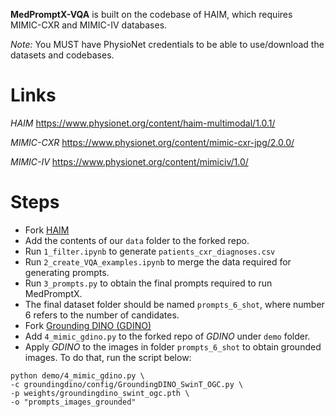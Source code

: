 **MedPromptX-VQA** is built on the codebase of HAIM, which requires MIMIC-CXR and MIMIC-IV databases.

*Note:* You MUST have PhysioNet credentials to be able to use/download the datasets and codebases.

# Links
*HAIM*
https://www.physionet.org/content/haim-multimodal/1.0.1/

*MIMIC-CXR*
https://www.physionet.org/content/mimic-cxr-jpg/2.0.0/

*MIMIC-IV*
https://www.physionet.org/content/mimiciv/1.0/

# Steps
- Fork [HAIM](https://www.physionet.org/content/haim-multimodal/1.0.1/)
- Add the contents of our ```data``` folder to the forked repo.
- Run ```1_filter.ipynb``` to generate ```patients_cxr_diagnoses.csv```
- Run ```2_create_VQA_examples.ipynb``` to merge the data required for generating prompts.
- Run ```3_prompts.py``` to obtain the final prompts required to run MedPromptX.
- The final dataset folder should be named ```prompts_6_shot```, where number 6 refers to the number of candidates.
- Fork [Grounding DINO (GDINO)](https://github.com/IDEA-Research/GroundingDINO)
- Add ```4_mimic_gdino.py``` to the forked repo of *GDINO* under ```demo``` folder. 
- Apply *GDINO* to the images in folder ```prompts_6_shot``` to obtain grounded images. To do that, run the script below:

```
python demo/4_mimic_gdino.py \
-c groundingdino/config/GroundingDINO_SwinT_OGC.py \
-p weights/groundingdino_swint_ogc.pth \
-o "prompts_images_grounded"
```